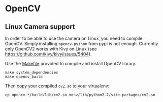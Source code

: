 # OpenCV

## Linux Camera support
In order to be able to use the camera on Linux, you need to compile OpenCV.
Simply installing `opencv-python` from pypi is not enough.
Currently only OpenCV2 works with Kivy on Linux (see https://github.com/kivy/kivy/issues/5404).

Use the [Makefile](Makefile) provided to compile and install OpenCV library.
```
make system_dependencies
make opencv_build
```
Then copy your compiled `cv2.so` to your virtualenv:
```
cp opencv-*/build/lib/cv2.so venv/lib/python2.7/site-packages/cv2.so
```
